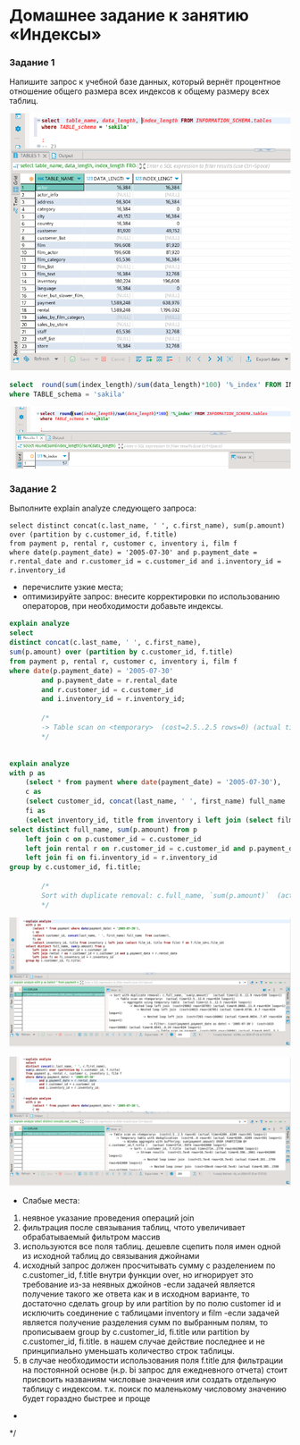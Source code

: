 # Домашнее задание к занятию «Индексы»


### Задание 1

Напишите запрос к учебной базе данных, который вернёт процентное отношение общего размера всех индексов к общему размеру всех таблиц.

![00](https://github.com/SeSloup/DB_indexes/blob/main/screens/00.png)


```sql
select  round(sum(index_length)/sum(data_length)*100) '%_index' FROM INFORMATION_SCHEMA.tables
where TABLE_schema = 'sakila'
```
![01](https://github.com/SeSloup/DB_indexes/blob/main/screens/01.png)

### Задание 2

Выполните explain analyze следующего запроса:
```
select distinct concat(c.last_name, ' ', c.first_name), sum(p.amount) over (partition by c.customer_id, f.title)
from payment p, rental r, customer c, inventory i, film f
where date(p.payment_date) = '2005-07-30' and p.payment_date = r.rental_date and r.customer_id = c.customer_id and i.inventory_id = r.inventory_id
```
- перечислите узкие места;
- оптимизируйте запрос: внесите корректировки по использованию операторов, при необходимости добавьте индексы.


```sql
explain analyze
select 
distinct concat(c.last_name, ' ', c.first_name),
sum(p.amount) over (partition by c.customer_id, f.title)
from payment p, rental r, customer c, inventory i, film f
where date(p.payment_date) = '2005-07-30'
		and p.payment_date = r.rental_date
		and r.customer_id = c.customer_id
		and i.inventory_id = r.inventory_id;

		/*
		-> Table scan on <temporary>  (cost=2.5..2.5 rows=0) (actual time=14399..14399 rows=391 loops=1)
		*/
	

```

```sql
explain analyze
with p as 
	(select * from payment where date(payment_date) = '2005-07-30'),
	c as 
	(select customer_id, concat(last_name, ' ', first_name) full_name  from customer),
	fi as
	(select inventory_id, title from inventory i left join (select film_id, title from film) f on f.film_id=i.film_id)
select distinct full_name, sum(p.amount) from p
	left join c on p.customer_id = c.customer_id
	left join rental r on r.customer_id = c.customer_id and p.payment_date = r.rental_date
	left join fi on fi.inventory_id = r.inventory_id
group by c.customer_id, fi.title;

		/*
		Sort with duplicate removal: c.full_name, `sum(p.amount)`  (actual time=13..13 rows=599 loops=1)
		*/
```
![02](https://github.com/SeSloup/DB_indexes/blob/main/screens/02.png)

![03](https://github.com/SeSloup/DB_indexes/blob/main/screens/03.png)
 * Слабые места:
1) неявное указание проведения операций join
2) фильтрация после связывания таблиц, чтото увеличивает обрабатываемый фильтром массив
3) используются все поля таблиц. дешевле сцепить поля имен одной из исходной таблиц до связывания джойнами
4) исходный запрос должен просчитывать сумму с разделением по c.customer_id, f.title внутри функции over, но игнорирует это требование из-за неявных джойнов
-если задачей является получение такого же ответа как и в исходном варианте, то достаточно сделать group by или partition by по полю customer id и исключить соединение с таблицами inventory и film
-если задачей является получение разделения сумм по выбранным полям, то прописываем group by c.customer_id, fi.title или partition by c.customer_id, fi.title.  в нашем случае действие последнее и не принципиально уменьшать количество строк таблицы.
5) в случае необходимости использования поля f.title для фильтрации на постоянной основе (н.р. bi запрос для ежедневного отчета) стоит присвоить названиям числовые значения или создать отдельную таблицу с индексом. т.к. поиск по маленькому числовому значению будет гораздно быстрее и проще 
 * 
 */
		
